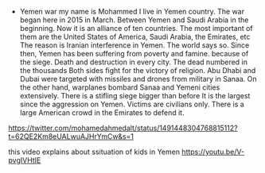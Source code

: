 * Yemen war 
my name is Mohammed I live in Yemen country. 
 The war began here in 2015 in March.
 Between Yemen and Saudi Arabia in the beginning.  Now it is an alliance of ten countries.
 The most important of them are the United States of America, Saudi Arabia, the Emirates, etc
 The reason is Iranian interference in Yemen.  The world says so.
 Since then, Yemen has been suffering from poverty and famine.  because of the siege.
 Death and destruction in every city.  The dead numbered in the thousands 
Both sides fight for the victory of religion.
Abu Dhabi and Dubai were targeted with missiles and drones from military in Sanaa.
On the other hand, warplanes bombard Sanaa and Yemeni cities extensively.
There is a stifling siege bigger than before
It is the largest since the aggression on Yemen.
Victims are civilians only.
There is a large American crowd in the Emirates to defend it.

https://twitter.com/mohamedahmedalt/status/1491448304768815112?t=62QE2Km8eUALwuAJHrYmCw&s=1

this video explains about ssituation of kids in Yemen 
https://youtu.be/V-pvgIVHtIE